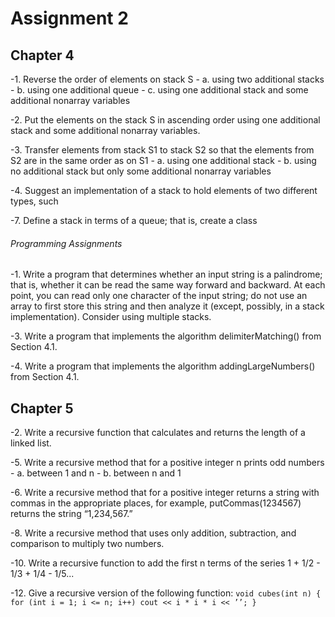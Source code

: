 # Assignment 2


## Chapter 4

-1. Reverse the order of elements on stack S
    - a. using two additional stacks
    - b. using one additional queue
    - c. using one additional stack and some additional nonarray variables
    
-2. Put the elements on the stack S in ascending order using one additional stack and
some additional nonarray variables.

-3. Transfer elements from stack S1 to stack S2 so that the elements from S2 are in the
same order as on S1
    - a. using one additional stack
    - b. using no additional stack but only some additional nonarray variables

-4. Suggest an implementation of a stack to hold elements of two different types, such

-7. Define a stack in terms of a queue; that is, create a class

###### Programming Assignments

-1. Write a program that determines whether an input string is a palindrome; that is,
whether it can be read the same way forward and backward. At each point, you can
read only one character of the input string; do not use an array to first store this
string and then analyze it (except, possibly, in a stack implementation). Consider
using multiple stacks.

-3. Write a program that implements the algorithm delimiterMatching() from
Section 4.1.

-4. Write a program that implements the algorithm addingLargeNumbers() from
Section 4.1.


## Chapter 5

-2. Write a recursive function that calculates and returns the length of a linked list.

-5. Write a recursive method that for a positive integer n prints odd numbers
    - a. between 1 and n
    - b. between n and 1

-6. Write a recursive method that for a positive integer returns a string with commas
in the appropriate places, for example, putCommas(1234567) returns the string
“1,234,567.”

-8. Write a recursive method that uses only addition, subtraction, and comparison to
multiply two numbers.

-10. Write a recursive function to add the first n terms of the series 1 + 1/2 - 1/3 + 1/4 - 1/5...

-12. Give a recursive version of the following function:
    ```
    void cubes(int n) {
    for (int i = 1; i <= n; i++)
    cout << i * i * i << ’’;
    }
    ```
